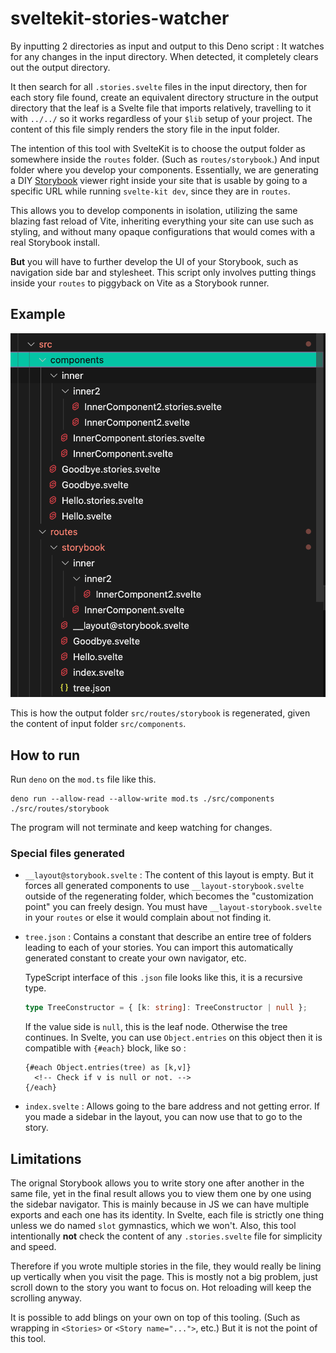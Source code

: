 # sveltekit-stories-watcher

By inputting 2 directories as input and output to this Deno script : It watches for any changes in the input directory. When detected, it completely clears out the output directory.

It then search for all `.stories.svelte` files in the input directory, then for each story file found, create an equivalent directory structure in the output directory that the leaf is a Svelte file that imports relatively, travelling to it with `../../` so it works regardless of your `$lib` setup of your project. The content of this file simply renders the story file in the input folder.

The intention of this tool with SvelteKit is to choose the output folder as somewhere inside the `routes` folder. (Such as `routes/storybook`.) And input folder where you develop your components. Essentially, we are generating a DIY [Storybook](https://storybook.js.org) viewer right inside your site that is usable by going to a specific URL while running `svelte-kit dev`, since they are in `routes`.

This allows you to develop components in isolation, utilizing the same blazing fast reload of Vite, inheriting everything your site can use such as styling, and without many opaque configurations that would comes with a real Storybook install.

**But** you will have to further develop the UI of your Storybook, such as navigation side bar and stylesheet. This script only involves putting things inside your `routes` to piggyback on Vite as a Storybook runner.

## Example

![Example](images/example.png)

This is how the output folder `src/routes/storybook` is regenerated, given the content of input folder `src/components`.

## How to run

Run `deno` on the `mod.ts` file like this.

```
deno run --allow-read --allow-write mod.ts ./src/components ./src/routes/storybook
```

The program will not terminate and keep watching for changes.

### Special files generated

- `__layout@storybook.svelte` : The content of this layout is empty. But it forces all generated components to use `__layout-storybook.svelte` outside of the regenerating folder, which becomes the "customization point" you can freely design. You must have `__layout-storybook.svelte` in your `routes` or else it would complain about not finding it.
- `tree.json` : Contains a constant that describe an entire tree of folders leading to each of your stories. You can import this automatically generated constant to create your own navigator, etc. 

  TypeScript interface of this `.json` file looks like this, it is a recursive type.

  ```ts
  type TreeConstructor = { [k: string]: TreeConstructor | null };
  ```

  If the value side is `null`, this is the leaf node. Otherwise the tree continues. In Svelte, you can use `Object.entries` on this object then it is compatible with `{#each}` block, like so :
  
  ```svelte
  {#each Object.entries(tree) as [k,v]}
	<!-- Check if v is null or not. -->
  {/each}
  ```

- `index.svelte` : Allows going to the bare address and not getting error. If you made a sidebar in the layout, you can now use that to go to the story.

## Limitations

The orignal Storybook allows you to write story one after another in the same file, yet in the final result allows you to view them one by one using the sidebar navigator. This is mainly because in JS we can have multiple exports and each one has its identity. In Svelte, each file is strictly one thing unless we do named `slot` gymnastics, which we won't. Also, this tool intentionally **not** check the content of any `.stories.svelte` file for simplicity and speed.

Therefore if you wrote multiple stories in the file, they would really be lining up vertically when you visit the page. This is mostly not a big problem, just scroll down to the story you want to focus on. Hot reloading will keep the scrolling anyway.

It is possible to add blings on your own on top of this tooling. (Such as wrapping in `<Stories>` or `<Story name="...">`, etc.) But it is not the point of this tool.